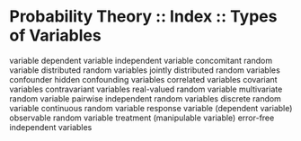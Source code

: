 # Probability Theory :: Index :: Types of Variables

variable
dependent variable
independent variable
concomitant
random variable
distributed random variables
jointly distributed random variables
confounder
hidden confounding variables
correlated variables
covariant variables
contravariant variables
real-valued random variable
multivariate random variable
pairwise independent random variables
discrete random variable
continuous random variable
response variable (dependent variable)
observable random variable
treatment (manipulable variable)
error-free independent variables
